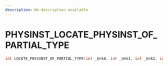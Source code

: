 ```yaml
---
description: No description available 
---
```


# PHYSINST\_LOCATE_PHYSINST_OF_PARTIAL_TYPE

```cpp
int LOCATE_PHYSINST_OF_PARTIAL_TYPE(int _Unk0, int _Unk1, int _Unk2, int _Unk3, int _Unk4, int _Unk5);
```